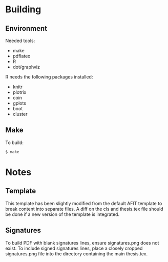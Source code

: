 Building
========
Environment
-----------
Needed tools:

- make
- pdflatex
- R
- dot/graphviz

R needs the following packages installed:

- knitr 
- plotrix
- coin
- gplots
- boot
- cluster

Make
----
To build:

	$ make

Notes
=====
Template
--------
This template has been slightly modified from the default AFIT template
to break content into separate files. A diff on the cls and thesis.tex
file should be done if a new version of the template is integrated.

Signatures
----------
To build PDF with blank signatures lines, ensure signatures.png does
not exist. To include signed signatures lines, place a closely cropped
signatures.png file into the directory containing the main thesis.tex.

